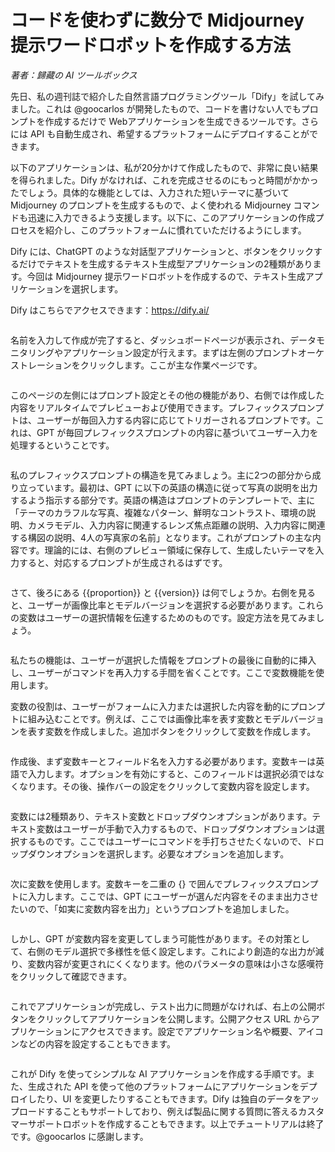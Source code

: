 # コードを使わずに数分で Midjourney 提示ワードロボットを作成する方法

_著者：歸藏の AI ツールボックス_

先日、私の週刊誌で紹介した自然言語プログラミングツール「Dify」を試してみました。これは @goocarlos が開発したもので、コードを書けない人でもプロンプトを作成するだけで Webアプリケーションを生成できるツールです。さらには API も自動生成され、希望するプラットフォームにデプロイすることができます。

以下のアプリケーションは、私が20分かけて作成したもので、非常に良い結果を得られました。Dify がなければ、これを完成させるのにもっと時間がかかったでしょう。具体的な機能としては、入力された短いテーマに基づいて Midjourney のプロンプトを生成するもので、よく使われる Midjourney コマンドも迅速に入力できるよう支援します。以下に、このアプリケーションの作成プロセスを紹介し、このプラットフォームに慣れていただけるようにします。

Dify には、ChatGPT のような対話型アプリケーションと、ボタンをクリックするだけでテキストを生成するテキスト生成型アプリケーションの2種類があります。今回は Midjourney 提示ワードロボットを作成するので、テキスト生成アプリケーションを選択します。

Dify はこちらでアクセスできます：https://dify.ai/

<figure><img src="../../.gitbook/assets/image (99).png" alt=""><figcaption></figcaption></figure>

名前を入力して作成が完了すると、ダッシュボードページが表示され、データモニタリングやアプリケーション設定が行えます。まずは左側のプロンプトオーケストレーションをクリックします。ここが主な作業ページです。

<figure><img src="../../.gitbook/assets/image-2.png" alt=""><figcaption></figcaption></figure>

このページの左側にはプロンプト設定とその他の機能があり、右側では作成した内容をリアルタイムでプレビューおよび使用できます。プレフィックスプロンプトは、ユーザーが毎回入力する内容に応じてトリガーされるプロンプトです。これは、GPT が毎回プレフィックスプロンプトの内容に基づいてユーザー入力を処理するということです。

<figure><img src="../../.gitbook/assets/image-3.png" alt=""><figcaption></figcaption></figure>

私のプレフィックスプロンプトの構造を見てみましょう。主に2つの部分から成り立っています。最初は、GPT に以下の英語の構造に従って写真の説明を出力するよう指示する部分です。英語の構造はプロンプトのテンプレートで、主に「テーマのカラフルな写真、複雑なパターン、鮮明なコントラスト、環境の説明、カメラモデル、入力内容に関連するレンズ焦点距離の説明、入力内容に関連する構図の説明、4人の写真家の名前」となります。これがプロンプトの主な内容です。理論的には、右側のプレビュー領域に保存して、生成したいテーマを入力すると、対応するプロンプトが生成されるはずです。

<figure><img src="../../.gitbook/assets/image-4.png" alt=""><figcaption></figcaption></figure>

さて、後ろにある \{{proportion\}} と \{{version\}} は何でしょうか。右側を見ると、ユーザーが画像比率とモデルバージョンを選択する必要があります。これらの変数はユーザーの選択情報を伝達するためのものです。設定方法を見てみましょう。

<figure><img src="../../.gitbook/assets/image-5.png" alt=""><figcaption></figcaption></figure>

私たちの機能は、ユーザーが選択した情報をプロンプトの最後に自動的に挿入し、ユーザーがコマンドを再入力する手間を省くことです。ここで変数機能を使用します。

変数の役割は、ユーザーがフォームに入力または選択した内容を動的にプロンプトに組み込むことです。例えば、ここでは画像比率を表す変数とモデルバージョンを表す変数を作成しました。追加ボタンをクリックして変数を作成します。

<figure><img src="../../.gitbook/assets/image-6.png" alt=""><figcaption></figcaption></figure>

作成後、まず変数キーとフィールド名を入力する必要があります。変数キーは英語で入力します。オプションを有効にすると、このフィールドは選択必須ではなくなります。その後、操作バーの設定をクリックして変数内容を設定します。

<figure><img src="../../.gitbook/assets/image-7.png" alt=""><figcaption></figcaption></figure>

変数には2種類あり、テキスト変数とドロップダウンオプションがあります。テキスト変数はユーザーが手動で入力するもので、ドロップダウンオプションは選択するものです。ここではユーザーにコマンドを手打ちさせたくないので、ドロップダウンオプションを選択します。必要なオプションを追加します。

<figure><img src="../../.gitbook/assets/image-8.png" alt=""><figcaption></figcaption></figure>

次に変数を使用します。変数キーを二重の {} で囲んでプレフィックスプロンプトに入力します。ここでは、GPT にユーザーが選んだ内容をそのまま出力させたいので、「如実に変数内容を出力」というプロンプトを追加しました。

<figure><img src="../../.gitbook/assets/image-9.png" alt=""><figcaption></figcaption></figure>

しかし、GPT が変数内容を変更してしまう可能性があります。その対策として、右側のモデル選択で多様性を低く設定します。これにより創造的な出力が減り、変数内容が変更されにくくなります。他のパラメータの意味は小さな感嘆符をクリックして確認できます。

<figure><img src="../../.gitbook/assets/image-11.png" alt=""><figcaption></figcaption></figure>

これでアプリケーションが完成し、テスト出力に問題がなければ、右上の公開ボタンをクリックしてアプリケーションを公開します。公開アクセス URL からアプリケーションにアクセスできます。設定でアプリケーション名や概要、アイコンなどの内容を設定することもできます。

<figure><img src="../../.gitbook/assets/image-13.png" alt=""><figcaption></figcaption></figure>

これが Dify を使ってシンプルな AI アプリケーションを作成する手順です。また、生成された API を使って他のプラットフォームにアプリケーションをデプロイしたり、UI を変更したりすることもできます。Dify は独自のデータをアップロードすることもサポートしており、例えば製品に関する質問に答えるカスタマーサポートロボットを作成することもできます。以上でチュートリアルは終了です。@goocarlos に感謝します。